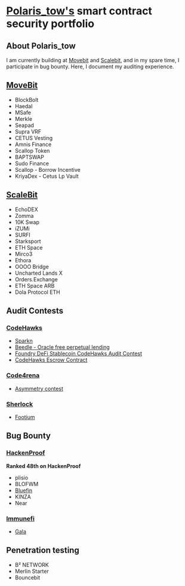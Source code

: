 # [Polaris_tow's](https://github.com/Polaristow) smart contract security portfolio
## About Polaris_tow
I am currently building at [Movebit](https://twitter.com/MoveBit_) and [Scalebit](https://twitter.com/scalebit_), and in my spare time, I participate in bug bounty. Here, I document my auditing experience.
## [MoveBit](https://www.movebit.xyz/)
- BlockBolt
- Haedal
- MSafe
- Merkle
- Seapad
- Supra VRF
- CETUS Vesting
- Amnis Finance
- Scallop Token
- BAPTSWAP
- Sudo Finance
- Scallop - Borrow Incentive
- KriyaDex - Cetus Lp Vault
## [ScaleBit](https://www.scalebit.xyz/)
- EchoDEX
- Zomma
- 10K Swap
- iZUMi
- SURFI
- Starksport
- ETH Space
- Mirco3
- Ethora
- OOOO Bridge
- Uncharted Lands X
- Orders.Exchange
- ETH Space ARB
- Dola Protocol ETH
## Audit Contests
### [CodeHawks](https://www.codehawks.com/)
- [Sparkn](https://www.codehawks.com/contests/cllcnja1h0001lc08z7w0orxx)
- [Beedle - Oracle free perpetual lending](https://www.codehawks.com/contests/clkbo1fa20009jr08nyyf9wbx)
- [Foundry DeFi Stablecoin CodeHawks Audit Contest](https://www.codehawks.com/contests/cljx3b9390009liqwuedkn0m0)
- [CodeHawks Escrow Contract](https://www.codehawks.com/contests/cljyfxlc40003jq082s0wemya)
### [Code4rena](https://code4rena.com/)
- [Asymmetry contest](https://code4rena.com/reports/2023-03-asymmetry)
### [Sherlock](https://www.sherlock.xyz/)
- [Footium](https://audits.sherlock.xyz/contests/71)
## Bug Bounty
### [HackenProof](https://hackenproof.com/)
**Ranked 48th on HackenProof**
- plisio
- BLOFWM
- [Bluefin](https://hackenproof.com/audit-programs/bluefin/bluefin-audit-contest/influencers)
- KINZA
- Near
### [Immunefi](https://immunefi.com/)
- [Gala](https://gala.com/)
## Penetration testing
- B² NETWORK
- Merlin Starter
- Bouncebit
